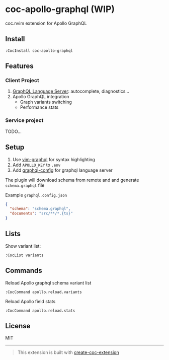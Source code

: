 # coc-apollo-graphql (WIP)

coc.nvim extension for Apollo GraphQL

## Install

`:CocInstall coc-apollo-graphql`

## Features
### Client Project
1. [GraphQL Language Server](https://github.com/graphql/graphiql/blob/main/packages/graphql-language-service-server/README.md): autocomplete, diagnostics...
2. Apollo GraphQL integration
    - Graph variants switching
    - Performance stats

### Service project
TODO...

## Setup
1. Use [vim-graphql](https://github.com/jparise/vim-graphql) for syntax highlighting
2. Add `APOLLO_KEY` to `.env`
3. Add [graphql-config](https://github.com/kamilkisiela/graphql-config) for graphql language server

The plugin will download schema from remote and and generate `schema.graphql` file

Example `graphql.config.json`
```json
{
  "schema": "schema.graphql",
  "documents": "src/**/*.{ts}"
}
```

## Lists

Show variant list: 
```
:CocList variants
```

## Commands
Reload Apollo graphql schema variant list
```
:CocCommand apollo.reload.variants
```

Reload Apollo field stats
```
:CocCommand apollo.reload.stats
```
## License

MIT

---

> This extension is built with [create-coc-extension](https://github.com/fannheyward/create-coc-extension)
